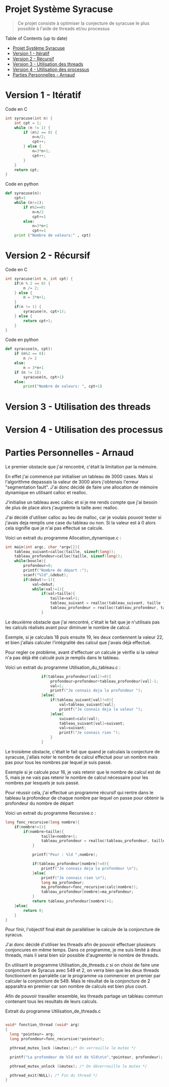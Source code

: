 # Projet Système Syracuse

> Ce projet consiste à optimiser la conjecture de syracuse le plus possible à l'aide de threads et/ou processus

Table of Contents (up to date)
- [Projet Système Syracuse](#projet-syst%c3%a8me-syracuse)
- [Version 1 - Itératif](#version-1---it%c3%a9ratif)
- [Version 2 - Récursif](#version-2---r%c3%a9cursif)
- [Version 3 - Utilisation des threads](#version-3---utilisation-des-threads)
- [Version 4 - Utilisation des processus](#version-4---utilisation-des-processus)
- [Parties Personnelles - Arnaud](#-Parties-Personnelles---Arnaud)

# Version 1 - Itératif
Code en C
```C
int syracuse(int n) {
    int cpt = 1;
    while (n != 1) {
        if (n%2 == 0) {
            n=n/2;
            cpt++;
        } else {
            n=3*n+1;
            cpt++;
        }
    }
    return cpt;
}
```
Code en python
```python
def syracuse(n):
    cpt=1
    while (n!=1):
        if n%2==0:
            n=n/2
            cpt+=1
        else:
            n=3*n+1
            cpt+=1
    print ("Nombre de valeurs:" , cpt)
```
# Version 2 - Récursif
Code en C
```C
int syracuse(int n, int cpt) {
    if(n % 2 == 0) {
        n /= 2;
    } else {
        n = 3*n+1;
    }
    if(n != 1) {
        syracuse(n, cpt+1);
    } else {
        return cpt+1;
    }
}
```
Code en python
```python
def syracuse(n, cpt):
    if (n%2 == 0):
        n /= 2
    else:
        n = 3*n+1
    if (n != 1):
        syracuse(n, cpt+1)
    else:
        print("Nombre de valeurs: ", cpt+1)
```
# Version 3 - Utilisation des threads

# Version 4 - Utilisation des processus

# Parties Personnelles - Arnaud
Le premier obstacle que j'ai rencontré, c'était la limitation par la mémoire. 

En effet j'ai commencé par initialiser un tableau de 3000 cases. Mais si l'algorithme depassais la valeur de 3000 alors j'obtenais l'erreur "segmentation fault". J'ai donc décidé de faire une allocation de mémoire dynamique en utilisant calloc et realloc.

J'initialise un tableau avec calloc et si je me rends compte que j'ai besoin de plus de place alors j'augmente la taille avec realloc.

J'ai décidé d'utiliser calloc au lieu de malloc, car je voulais pouvoir tester si j'avais deja remplis une case du tableau ou non. Si la valeur est à 0 alors cela signifie que je n'ai pas effectué se calcule.

Voici un extrait du programme Allocation_dynamique.c :
```C
int main(int argc, char *argv[]){
	tableau_suivant=calloc(taille, sizeof(long));
	tableau_profondeur=calloc(taille, sizeof(long));
	while(boucle){
		profondeur=0;
		printf("Nombre de départ :");
		scanf("%ld",&debut);
		if(debut!=-1){
			val=debut;
			while(val!=1){
				if(val>taille){
					taille=val+1;
					tableau_suivant = realloc(tableau_suivant, taille * sizeof(long));
					tableau_profondeur = realloc(tableau_profondeur, taille * sizeof(long));
				}
```

Le deuxième obstacle que j'ai rencontré, c'était le fait que je n'utilisais pas les calculs réalisés avant pour diminuer le nombre de calcul. 

Exemple, si je calculais 18 puis ensuite 19, les deux contiennent la valeur 22, et bien j'allais calculer l'intégralité des calcul que j'avais déjà effectué. 

Pour regler ce problème, avant d'effectuer un calcule je vérifie si la valeur n'a pas déjà été calculé puis je remplis dans le tableau.

Voici un extrait du programme Utilisation_du_tableau.c :

```C
				if(tableau_profondeur[val]!=0){
					profondeur=profondeur+tableau_profondeur[val]-1;
					val=1;
					printf("Je connais deja la profondeur ");
				}else{
					if(tableau_suivant[val]!=0){
						val=tableau_suivant[val];
						printf("Je connais deja la valeur ");
					}else{
						suivant=calc(val);
						tableau_suivant[val]=suivant;
						val=suivant;
						printf("Je connais rien ");
					}
				}
```
Le troisième obstacle, c'était le fait que quand je calculais la conjecture de syracuse, j'allais noter le nombre de calcul effectué pour un nombre mais pas pour tous les nombres par lequel je suis passé. 

Exemple si je calcule pour 16, je vais retenir que le nombre de calcul est de 5, mais je ne vais pas retenir le nombre de calcul nécessaire pour les nombres par lesquels je suis passé.

Pour réussir cela, j'ai effectué un programme récursif qui rentre dans le tableau la profondeur de chaque nombre par lequel on passe pour obtenir la profondeur du nombre de départ

Voici un extrait du programme Recursive.c : 

```C
long fonc_recursive(long nombre){
	if(nombre!=1){
		if(nombre>taille){
				taille=nombre+1; 
				tableau_profondeur = realloc(tableau_profondeur, taille * sizeof(long));
			}

			printf("Pour : %ld ",nombre);

			if(tableau_profondeur[nombre]!=0){
				printf("Je connais deja la profondeur \n");
			}else{
				printf("Je connais rien \n");
				long ma_profondeur;
				ma_profondeur=fonc_recursive(calc(nombre));
				tableau_profondeur[nombre]=ma_profondeur;
			}
			return tableau_profondeur[nombre]+1;
	}else{
		return 0;
	}
}

```

Pour finir, l'objectif final était de paralléliser le calcule de la conjoncture de syracus. 

J'ai donc décidé d'utiliser les threads afin de pouvoir effectuer plusieurs conjoncures en même temps. Dans ce programme, je me suis limité à deux threads, mais il serai bien sûr possible d'augmenter le nombre de threads. 

En utilisant le programme Utilisation_de_threads.c si on choisi de faire une conjoncture de Syracus avec 549 et 2, on verra bien que les deux threads fonctionnent en parralèlle car le programme va commencer en premier par calculer la conjoncture de 549. Mais le résultat de la conjoncture de 2 apparaîtra en premier car son nombre de calculs est bien plus court.

Afin de pouvoir travailler ensemble, les threads partage un tableau commun contenant tous les resultats de leurs calculs.

Extrait du programme Utilisation_de_threads.c

```C

void* fonction_thread (void* arg)
{
  long *pointeur= arg;
  long profondeur=fonc_recursive(*pointeur);

  pthread_mutex_lock (&mutex);/* On verrouille le mutex */

  printf("La profondeur de %ld est de %ld\n\n",*pointeur, profondeur);

  pthread_mutex_unlock (&mutex); /* On déverrouille le mutex */ 

  pthread_exit(NULL); /* Fin du thread */
}

```
